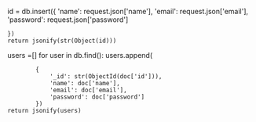 id = db.insert({
        'name': request.json['name'],
        'email': request.json['email'],
        'password': request.json['password']

    })
    return jsonify(str(Object(id)))


users =[]
    for user in db.find():
        users.append(

            {
                '_id': str(ObjectId(doc['id'])),
                'name': doc['name'],
                'email': doc['email'],
                'password': doc['password']
            })
    return jsonify(users)

